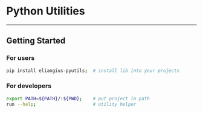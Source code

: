 # Python Utilities


---
## Getting Started

### For users
```bash
pip install eliangius-pyutils;  # install lib into your projects
```

### For developers
```bash
export PATH=${PATH}/:${PWD};    # put project in path
run --help;                     # utility helper
```

